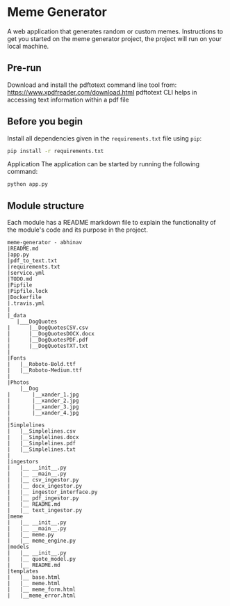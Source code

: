 # Meme Generator

A web application that generates random or custom memes.
Instructions to get you started on the meme generator project, the project will run on your local machine.

## Pre-run

Download and install the pdftotext command line tool from: https://www.xpdfreader.com/download.html
pdftotext CLI helps in accessing text information within a pdf file

## Before you begin

Install all dependencies given in the `requirements.txt` file using `pip`:
```bash
pip install -r requirements.txt
```

Application
The application can be started by running the following command:

```
python app.py
```

## Module structure

Each module has a README markdown file to explain the functionality of the module's code and its purpose in the project.

```
meme-generator - abhinav
|README.md
|app.py
|pdf_to_text.txt
|requirements.txt
|service.yml
|TODO.md
|Pipfile
|Pipfile.lock
|Dockerfile
|.travis.yml
|
|_data
   |___DogQuotes
|      |__DogQuotesCSV.csv
|      |__DogQuotesDOCX.docx
|      |__DogQuotesPDF.pdf
|      |__DogQuotesTXT.txt
|
|Fonts
|   |__Roboto-Bold.ttf
|   |__Roboto-Medium.ttf
|
|Photos
    |__Dog
|       |__xander_1.jpg
|       |__xander_2.jpg
|       |__xander_3.jpg
|       |__xander_4.jpg
|
|Simplelines
|   |__Simplelines.csv
|   |__Simplelines.docx
|   |__Simplelines.pdf
|   |__Simplelines.txt
|
|ingestors
|   |__ __init__.py
|   |__ __main__.py
|   |__ csv_ingestor.py
|   |__ docx_ingestor.py
|   |__ ingestor_interface.py
|   |__ pdf_ingestor.py
|   |__ README.md
|   |__ text_ingestor.py
|meme
|   |__ __init__.py
|   |__ __main__.py
|   |__ meme.py
|   |__ meme_engine.py
|models
|   |__ __init__.py
|   |__ quote_model.py
|   |__ README.md
|templates
|   |__ base.html
|   |__ meme.html
|   |__ meme_form.html
|   |__meme_error.html
```